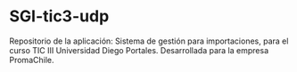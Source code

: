 # SGI-tic3-udp
Repositorio de la aplicación: Sistema de gestión para importaciones, para el curso TIC III Universidad Diego Portales. Desarrollada para la empresa PromaChile.
